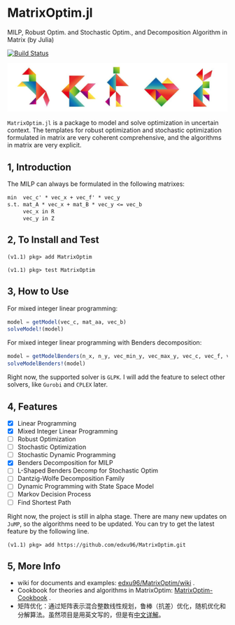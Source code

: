 
# MatrixOptim.jl

MILP, Robust Optim. and Stochastic Optim., and Decomposition Algorithm in Matrix (by Julia)

[![Build Status](https://travis-ci.org/edxu96/MatrixOptim.jl.svg?branch=master)](https://travis-ci.org/edxu96/MatrixOptim.jl)

![Tangram](/images/tangram_1.png)

`MatrixOptim.jl` is a package to model and solve optimization in uncertain context. The templates for robust optimization and stochastic optimization formulated in matrix are very coherent comprehensive, and the algorithms in matrix are very explicit.

## 1, Introduction

The MILP can always be formulated in the following matrixes:

```
min  vec_c' * vec_x + vec_f' * vec_y
s.t. mat_A * vec_x + mat_B * vec_y <= vec_b
     vec_x in R
     vec_y in Z
```

## 2, To Install and Test

```
(v1.1) pkg> add MatrixOptim
```

```
(v1.1) pkg> test MatrixOptim
```

## 3, How to Use

For mixed integer linear programming:

```Julia
model = getModel(vec_c, mat_aa, vec_b)
solveModel!(model)
```

For mixed integer linear programming with Benders decomposition:

```Julia
model = getModelBenders(n_x, n_y, vec_min_y, vec_max_y, vec_c, vec_f, vec_b, mat_aa, mat_bb)
solveModelBenders!(model)
```

Right now, the supported solver is `GLPK`. I will add the feature to select other solvers, like `Gurobi` and `CPLEX` later.

## 4, Features

- [x] Linear Programming
- [x] Mixed Integer Linear Programming
- [ ] Robust Optimization
- [ ] Stochastic Optimization
- [ ] Stochastic Dynamic Programming
- [X] Benders Decomposition for MILP
- [ ] L-Shaped Benders Decomp for Stochastic Optim
- [ ] Dantzig-Wolfe Decomposition Family
- [ ] Dynamic Programming with State Space Model
- [ ] Markov Decision Process
- [ ] Find Shortest Path

Right now, the project is still in alpha stage. There are many new updates on `JuMP`, so the algorithms need to be updated. You can try to get the latest feature by the following line.

```
(v1.1) pkg> add https://github.com/edxu96/MatrixOptim.git
```

## 5, More Info

- wiki for documents and examples: [edxu96/MatrixOptim/wiki](https://github.com/edxu96/MatrixOptim/wiki/1-Home) .
- Cookbook for theories and algorithms in MatrixOptim: [MatrixOptim-Cookbook](./files/MatrixOptim-Cookbook.pdf) .
- 矩阵优化：通过矩阵表示混合整数线性规划，鲁棒（抗差）优化，随机优化和分解算法。虽然项目是用英文写的，但是有[中文详解](https://github.com/edxu96/MatrixOptim/wiki/9-zh)。
